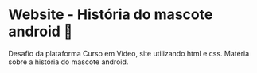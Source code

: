 # Website - História do mascote android 🤖
Desafio da plataforma Curso em Vídeo, site utilizando html e css. Matéria sobre a história do mascote android. 
